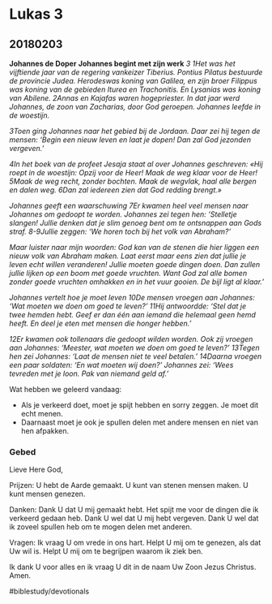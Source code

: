 # Lukas 3
## 20180203 
**Johannes de Doper**
**Johannes begint met zijn werk**
*3 1Het was het vijftiende jaar van de regering van ​keizer​ ​Tiberius. ​Pontius ​Pilatus​ bestuurde de provincie Judea. ​Herodes​ was koning van Galilea, en zijn broer ​Filippus​ was koning van de gebieden Iturea en Trachonitis. En ​Lysanias​ was koning van Abilene. 2Annas en Kajafas waren ​hogepriester. In dat jaar werd Johannes, de zoon van ​Zacharias, door God geroepen. Johannes leefde in de woestijn.*

*3Toen ging Johannes naar het gebied bij de ​Jordaan. Daar zei hij tegen de mensen: ‘Begin een nieuw leven en laat je dopen! Dan zal God je ​zonden​ ​vergeven.’*

*4In het ​boek​ van de ​profeet​ ​Jesaja​ staat al over Johannes geschreven: «Hij roept in de woestijn: Opzij voor de ​Heer! Maak de weg klaar voor de ​Heer! 5Maak de ​weg​ recht, zonder bochten. Maak de ​weg​ vlak, haal alle bergen en dalen ​weg. 6Dan zal iedereen zien dat God redding brengt.»*

*Johannes geeft een waarschuwing*
*7Er kwamen heel veel mensen naar Johannes om ​gedoopt​ te worden. Johannes zei tegen hen: ‘Stelletje slangen! Jullie denken dat je slim genoeg bent om te ontsnappen aan Gods straf. 8-9Jullie zeggen: ‘We horen toch bij het volk van Abraham?’*

*Maar luister naar mijn woorden: God kan van de stenen die hier liggen een nieuw volk van Abraham maken. Laat eerst maar eens zien dat jullie je leven echt willen veranderen! Jullie moeten goede dingen doen. Dan zullen jullie lijken op een boom met goede vruchten. Want God zal alle bomen zonder goede vruchten omhakken en in het vuur gooien. De bijl ligt al klaar.’*

*Johannes vertelt hoe je moet leven*
*10De mensen vroegen aan Johannes: ‘Wat moeten we doen om goed te leven?’ 11Hij antwoordde: ‘Stel dat je twee hemden hebt. Geef er dan één aan iemand die helemaal geen hemd heeft. En deel je eten met mensen die honger hebben.’*

*12Er kwamen ook ​tollenaars​ die ​gedoopt​ wilden worden. Ook zij vroegen aan Johannes: ‘Meester, wat moeten we doen om goed te leven?’ 13Tegen hen zei Johannes: ‘Laat de mensen niet te veel betalen.’ 14Daarna vroegen een paar ​soldaten: ‘En wat moeten wij doen?’ Johannes zei: ‘Wees tevreden met je loon. Pak van niemand geld af.’*

Wat hebben we geleerd vandaag:
* Als je verkeerd doet, moet je spijt hebben en sorry zeggen. Je moet dit echt menen. 
* Daarnaast moet je ook je spullen delen met andere mensen en niet van hen afpakken. 

### Gebed 

Lieve Here God, 

Prijzen: 
U hebt de Aarde gemaakt.
U kunt van stenen mensen maken. 
U kunt mensen genezen. 

Danken: 
Dank U dat U mij gemaakt hebt. 
Het spijt me voor de dingen die ik verkeerd gedaan heb. Dank U wel dat U mij hebt vergeven. 
Dank U wel dat ik zoveel spullen heb om te mogen delen met anderen. 

Vragen: 
Ik vraag U om vrede in ons hart.
Helpt U mij om te genezen, als dat Uw wil is. Helpt U mij om te begrijpen waarom ik ziek ben. 

Ik dank U voor alles en ik vraag U dit in de naam Uw Zoon Jezus Christus. 
Amen.


#biblestudy/devotionals